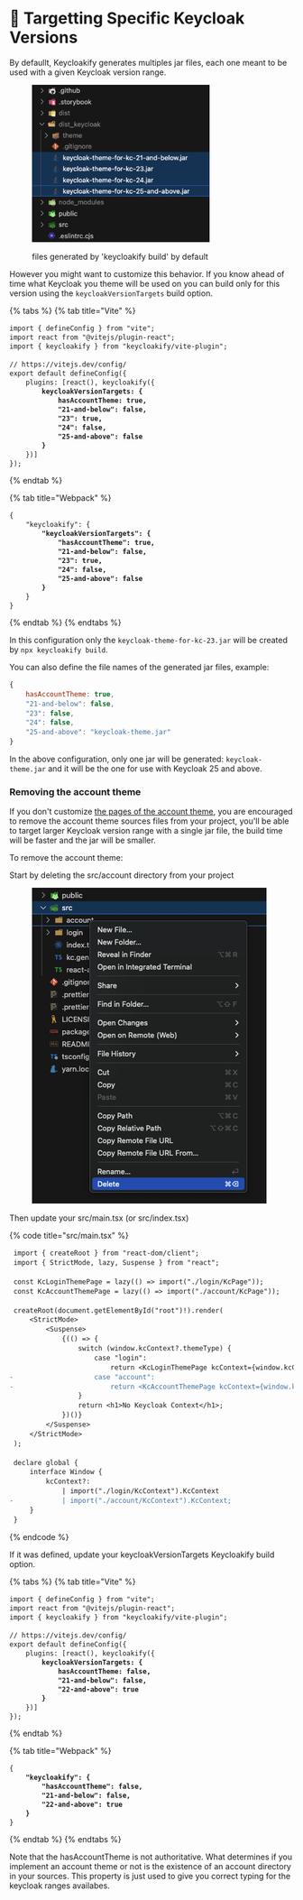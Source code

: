 # 🎯 Targetting Specific Keycloak Versions

By defaullt, Keycloakify generates multiples jar files, each one meant to be used with a given Keycloak version range.

<figure><img src=".gitbook/assets/image (21).png" alt="" width="315"><figcaption><p>files generated by 'keycloakify build' by default</p></figcaption></figure>

However you might want to customize this behavior.  If you know ahead of time what Keycloak you theme will be used on you can build only for this version using the `keycloakVersionTargets` build option.

{% tabs %}
{% tab title="Vite" %}
<pre class="language-typescript" data-title="vite.config.ts"><code class="lang-typescript">import { defineConfig } from "vite";
import react from "@vitejs/plugin-react";
import { keycloakify } from "keycloakify/vite-plugin";

// https://vitejs.dev/config/
export default defineConfig({
    plugins: [react(), keycloakify({
<strong>        keycloakVersionTargets: {
</strong><strong>            hasAccountTheme: true,
</strong><strong>            "21-and-below": false,
</strong><strong>            "23": true,
</strong><strong>            "24": false,
</strong><strong>            "25-and-above": false
</strong><strong>        }
</strong>    })]
});
</code></pre>
{% endtab %}

{% tab title="Webpack" %}
<pre class="language-json" data-title="package.json"><code class="lang-json">{
    "keycloakify": {
<strong>        "keycloakVersionTargets": {
</strong><strong>            "hasAccountTheme": true,
</strong><strong>            "21-and-below": false,
</strong><strong>            "23": true,
</strong><strong>            "24": false,
</strong><strong>            "25-and-above": false
</strong><strong>        }
</strong>    }
}
</code></pre>
{% endtab %}
{% endtabs %}

In this configuration only the `keycloak-theme-for-kc-23.jar` will be created by `npx keycloakify build`.

You can also define the file names of the generated jar files, example:

```javascript
{
    hasAccountTheme: true,
    "21-and-below": false,
    "23": false,
    "24": false,
    "25-and-above": "keycloak-theme.jar"
}
```

In the above configuration, only one jar will be generated: `keycloak-theme.jar` and it will be the one for use with Keycloak 25 and above.

### Removing the account theme

If you don't customize [the pages of the account theme](https://storybook.keycloakify.dev/?path=/story/account-account--default), you are encouraged to remove the account theme sources files from your project, you'll be able to target larger Keycloak version range with a single jar file, the build time will be faster and the jar will be smaller. &#x20;

To remove the account theme:

Start by deleting the src/account directory from your project

<figure><img src=".gitbook/assets/image (22).png" alt=""><figcaption></figcaption></figure>

Then update your src/main.tsx (or src/index.tsx)

{% code title="src/main.tsx" %}
```diff
 import { createRoot } from "react-dom/client";
 import { StrictMode, lazy, Suspense } from "react";
 
 const KcLoginThemePage = lazy(() => import("./login/KcPage"));
 const KcAccountThemePage = lazy(() => import("./account/KcPage"));
 
 createRoot(document.getElementById("root")!).render(
     <StrictMode>
         <Suspense>
             {(() => {
                 switch (window.kcContext?.themeType) {
                     case "login":
                         return <KcLoginThemePage kcContext={window.kcContext} />;
-                    case "account":
-                        return <KcAccountThemePage kcContext={window.kcContext} />;
                 }
                 return <h1>No Keycloak Context</h1>;
             })()}
         </Suspense>
     </StrictMode>
 );
 
 declare global {
     interface Window {
         kcContext?:
             | import("./login/KcContext").KcContext
-            | import("./account/KcContext").KcContext;
     }
 }
```
{% endcode %}

If it was defined, update your keycloakVersionTargets Keycloakify build option. &#x20;

{% tabs %}
{% tab title="Vite" %}
<pre class="language-tsx" data-title="vite.config.ts"><code class="lang-tsx">import { defineConfig } from "vite";
import react from "@vitejs/plugin-react";
import { keycloakify } from "keycloakify/vite-plugin";

// https://vitejs.dev/config/
export default defineConfig({
    plugins: [react(), keycloakify({
<strong>        keycloakVersionTargets: {
</strong><strong>            hasAccountTheme: false,
</strong><strong>            "21-and-below": false,
</strong><strong>            "22-and-above": true
</strong><strong>        }
</strong>    })]
});
</code></pre>
{% endtab %}

{% tab title="Webpack" %}
<pre class="language-json" data-title="package.json"><code class="lang-json">{
<strong>    "keycloakify": {
</strong><strong>        "hasAccountTheme": false,
</strong><strong>        "21-and-below": false,
</strong><strong>        "22-and-above": true
</strong><strong>    }
</strong>}
</code></pre>
{% endtab %}
{% endtabs %}

Note that the hasAccountTheme is not authoritative. What determines if you implement an account theme or not is the existence of an account directory in your sources. This property is just used to give you correct typing for the keycloak ranges availabes.
